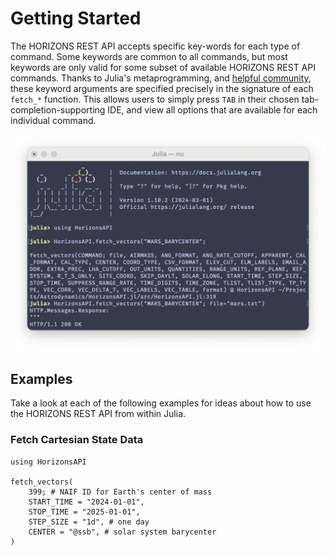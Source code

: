 # Getting Started

The HORIZONS REST API accepts specific key-words for each type of command. Some
keywords are common to all commands, but most keywords are only valid for some
subset of available HORIZONS REST API commands. Thanks to Julia's
metaprogramming, and [helpful community](https://discourse.julialang.org/t/unpack-namedtuple-into-a-function-definition/97500/2),
these keyword arguments are specified precisely in the signature of each
`fetch_*` function. This allows users to simply press `TAB` in their chosen
tab-completion-supporting IDE, and view all options that are available for each
individual command.

![](../img/tab-completion.png)

## Examples

Take a look at each of the following examples for ideas about how to use the
HORIZONS REST API from within Julia.

### Fetch Cartesian State Data

```@example
using HorizonsAPI

fetch_vectors(
    399; # NAIF ID for Earth's center of mass
    START_TIME = "2024-01-01",
    STOP_TIME = "2025-01-01",
    STEP_SIZE = "1d", # one day
    CENTER = "@ssb", # solar system barycenter
)
```

